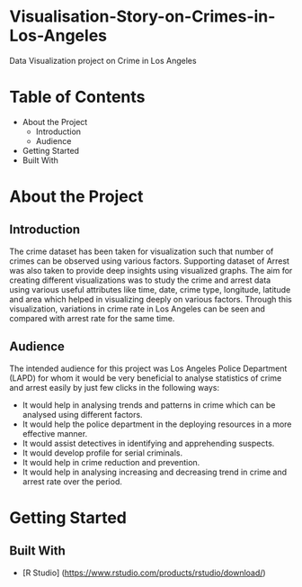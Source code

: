 # Visualisation-Story-on-Crimes-in-Los-Angeles
Data Visualization project on Crime in Los Angeles 
# Table of Contents
* About the Project
  * Introduction
  * Audience
* Getting Started
 * Built With
# About the Project
## Introduction
The crime dataset has been taken for visualization such that number of crimes can be observed using various factors. Supporting dataset of Arrest was also taken to provide deep insights using visualized graphs. The aim for creating different visualizations was to study the crime and arrest data using various useful attributes like time, date, crime type, longitude, latitude and area which helped in visualizing deeply on various factors. Through this visualization, variations in crime rate in Los Angeles can be seen and compared with arrest rate for the same time.
## Audience
The intended audience for this project was Los Angeles Police Department (LAPD) for whom it would be very beneficial to analyse statistics of crime and arrest easily by just few clicks in the following ways:
* It would help in analysing trends and patterns in crime which can be analysed using different factors.
* It would help the police department in the deploying resources in a more effective manner.
* It would assist detectives in identifying and apprehending suspects.
* It would develop profile for serial criminals.
* It would help in crime reduction and prevention.
* It would help in analysing increasing and decreasing trend in crime and arrest rate over the period.
# Getting Started
## Built With
* [R Studio] (https://www.rstudio.com/products/rstudio/download/)
